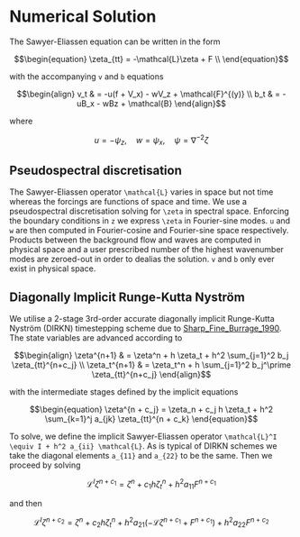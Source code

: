 # Numerical Solution

The Sawyer-Eliassen equation can be written in the form
```math
\begin{equation}
    \zeta_{tt} = -\mathcal{L}\zeta + F \\
\end{equation}
```
with the accompanying ``v`` and ``b`` equations
```math
\begin{align}
    v_t & = -u(f + V_x) - wV_z + \mathcal{F}^{(y)} \\ 
    b_t & = -uB_x - wBz + \mathcal{B}
\end{align}
```
where 
```math
\begin{equation*}
        u = -\psi_z, \quad w = \psi_x, \quad \psi = \nabla^{-2}\zeta 
\end{equation*}
```

## Pseudospectral discretisation ##
The Sawyer-Eliassen operator ``\mathcal{L}`` varies in space but not time whereas the forcings are functions of space and time. We use a pseudospectral discretisation solving for ``\zeta`` in spectral space. Enforcing the boundary conditions in ``z`` we express ``\zeta`` in Fourier-sine modes. ``u`` and ``w`` are then computed in Fourier-cosine and Fourier-sine space respectively. Products between the background flow and waves are computed in physical space and a user prescribed number of the highest wavenumber modes are zeroed-out in order to dealias the solution. ``v`` and ``b`` only ever exist in physical space.

## Diagonally Implicit Runge-Kutta Nyström ##

We utilise a 2-stage 3rd-order accurate diagonally implicit Runge-Kutta Nyström (DIRKN) timestepping scheme due to [Sharp_Fine_Burrage_1990](@citet). The state variables are advanced according to 
```math
\begin{align}
    \zeta^{n+1} & = \zeta^n + h \zeta_t + h^2 \sum_{j=1}^2 b_j \zeta_{tt}^{n+c_j} \\ 
    \zeta_t^{n+1} & = \zeta_t^n  + h \sum_{j=1}^2 b_j^\prime \zeta_{tt}^{n+c_j}
\end{align}
```
with the intermediate stages defined by the implicit equations 
```math
\begin{equation}
    \zeta^{n + c_j} = \zeta_n + c_j h \zeta_t + h^2 \sum_{k=1}^j a_{jk} \zeta_{tt}^{n + c_k}
\end{equation}
```
To solve, we define the implicit Sawyer-Eliassen operator ``\mathcal{L}^I \equiv I + h^2 a_{ii} \mathcal{L}``. As is typical of DIRKN schemes we take the diagonal elements ``a_{11}`` and ``a_{22}`` to be the same. Then we proceed by solving 
```math 
\begin{equation}
    \mathcal{L}^I\zeta^{n + c_1} = \zeta^n + c_1 h \zeta_t^n + h^2 a_{11} F^{n + c_1}
\end{equation}
```
and then 
```math 
\begin{equation}
    \mathcal{L}^I\zeta^{n + c_2} = \zeta^n + c_2 h \zeta_t^n + h^2 a_{21} \left( - \mathcal{L}\zeta^{n + c_1} + F^{n + c_1}\right) + h^2 a_{22} F^{n + c_2}
\end{equation}
```